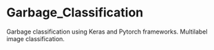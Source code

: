 # Garbage_Classification
Garbage classification using Keras and Pytorch frameworks. Multilabel image classification.
